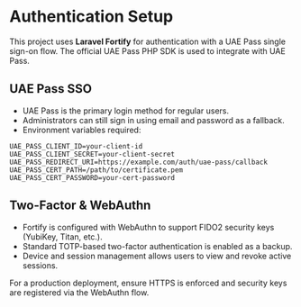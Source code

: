 # Authentication Setup

This project uses **Laravel Fortify** for authentication with a UAE Pass single sign-on flow. The official UAE Pass PHP SDK is used to integrate with UAE Pass.

## UAE Pass SSO

- UAE Pass is the primary login method for regular users.
- Administrators can still sign in using email and password as a fallback.
- Environment variables required:

```
UAE_PASS_CLIENT_ID=your-client-id
UAE_PASS_CLIENT_SECRET=your-client-secret
UAE_PASS_REDIRECT_URI=https://example.com/auth/uae-pass/callback
UAE_PASS_CERT_PATH=/path/to/certificate.pem
UAE_PASS_CERT_PASSWORD=your-cert-password
```

## Two-Factor & WebAuthn

- Fortify is configured with WebAuthn to support FIDO2 security keys (YubiKey, Titan, etc.).
- Standard TOTP-based two-factor authentication is enabled as a backup.
- Device and session management allows users to view and revoke active sessions.

For a production deployment, ensure HTTPS is enforced and security keys are registered via the WebAuthn flow.

